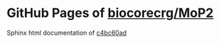 GitHub Pages of [biocorecrg/MoP2](https://github.com/biocorecrg/MoP2.git)
===
Sphinx html documentation of [c4bc60ad](https://github.com/biocorecrg/MoP2/tree/c4bc60addaa657161a1ffed8c14edb11016781af)
